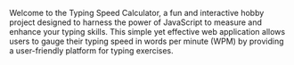 Welcome to the Typing Speed Calculator, a fun and interactive hobby project designed to harness the power of JavaScript to measure and enhance your typing skills. This simple yet effective web application allows users to gauge their typing speed in words per minute (WPM) by providing a user-friendly platform for typing exercises.
